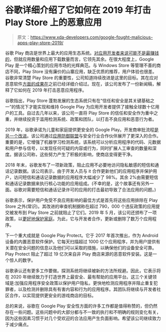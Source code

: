 # 谷歌详细介绍了它如何在 2019 年打击 Play Store 上的恶意应用

> 原文：<https://www.xda-developers.com/google-fought-malicious-apps-play-store-2019/>

谷歌 Play 商店是世界上最大的应用生态系统。[对应用开发者来说可能不是最赚钱的](https://www.xda-developers.com/developers-earned-over-80-billion-total-play-store/)，但就应用数量和应用下载数量而言，它领先其余。在很大程度上，Google Play 是一个精心策划的应用市场的光辉典范。与 Windows Store 等管理不善的商店不同，Play Store 没有廉价的山寨应用，缺乏优质的推荐，用户体验也很差。谷歌非常清楚 Play Store 的重要性，公司知道持续改进是这里的目标。其在应对恶意软件[方面的成果在](https://www.xda-developers.com/google-play-store-700000-copycat-malicious-inappropriate/)之前已经详细介绍过。现在，该公司发布了一份新闻稿，解释了它如何在 2019 年打击恶意应用程序。

谷歌指出，Play Store 蓬勃发展的生态系统只有在“信任和安全是其关键基础之一”的情况下才能实现和维持 Google Play 为应用开发者提供了接触全球数十亿用户的工具。自过去几年以来，该公司一直将 Play Store 的信任和安全作为重中之重，并继续投资于滥用检测系统、政策和团队，以打击不良应用和恶意行为者。

2019 年，谷歌承诺为儿童和家庭提供更安全的 Google Play。开发商审批流程[是另一个改进](https://android-developers.googleblog.com/2019/04/improving-update-process-with-your.html)。该公司通过[应用防御联盟](https://security.googleblog.com/2019/11/the-app-defense-alliance-bringing.html)与安全行业合作伙伴展开了更深入的合作。重要的是，它增强了机器学习检测系统，该系统可以分析应用程序的代码、元数据和用户参与信号，以发现任何可疑的内容或行为，同时扩展人工审查的数量和深度。据该公司称，这些努力产生了积极的影响，使商店变得更干净。

2018 年末，谷歌发布了一项新政策，阻止应用不必要地访问隐私敏感的短信和通话记录数据。该公司表示，由于开发人员与 it 合作更新他们的应用程序并保护用户，访问短信和通话记录数据的应用程序大幅减少了 98%。其余 2%由需要短信和通话记录数据来执行核心功能的应用组成。(不幸的是，这个故事还有另外一面。谷歌对需要短信和通话记录许可的应用的打击最初导致了合法应用的问题。)

谷歌表示，保护用户免受不良应用影响的最佳方式是首先将这些应用排除在 Play Store 之外(常识)。其改进的审查机制据称在超过 790，000 个违反政策的应用提交被发布到 Play Store 之前就阻止了它们。2019 年 5 月，该公司还颁布了一项政策，以[更好地保护家庭](https://android-developers.googleblog.com/2019/05/building-safer-google-play-for-kids.html)。为此，它与开发者合作，更新或删除了数万个应用程序。

下一个重大成就是 Google Play Protect。它于 2017 年首次推出，作为 Android 设备的内置恶意软件保护。它每天扫描超过 1000 亿个应用程序，并为用户提供有关潜在安全问题的信息以及他们可以采取的措施，以确保他们的设备安全可靠。Play Protect 阻止了超过 19 亿次来自非 Play 商店来源的恶意软件安装。这是一个惊人的数字。

谷歌承认还有更多工作要做。探测系统将继续被新的方法所规避。因此，它表示将在 2020 年继续致力于打造世界上最安全、最有帮助的应用平台。这三个关键领域是:加强应用程序安全政策以保护用户隐私，更快地检测应用程序并阻止重复犯罪者，以及检测并删除具有有害内容和行为的应用程序。其团队将继续与开发者社区合作，以实现提供更安全的游戏商店的目标。

总的来说，谷歌在 Google Play 安全性方面的许多工作都是值得称赞的，但仍然存在一些问题。这些问题中的大部分都与不一致的执行和不明确的规则变化有关，因为这些因素习惯于对几个受欢迎的合法应用产生负面影响。希望该公司继续致力于减少痛点。